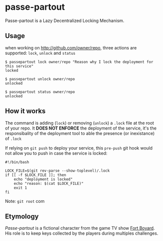 # passe-partout

Passe-partout is a Lazy Decentralized Locking Mechanism.

## Usage
when working on http://github.com/owner/repo, three actions are supported: ```lock```, ```unlock``` and ```status```

```
$ passepartout lock owner/repo "Reason why I lock the deployment for this service"
locked
```

```
$ passepartout unlock owner/repo
unlocked
```

```
$ passepartout status owner/repo
unlocked
```

## How it works
The command is adding (```lock```) or removing (```unlock```) a ```.lock``` file at the root of your repo. It **DOES NOT ENFORCE** the deployment of the service, it's the responsibality of the deployment tool to able the presence (or inexistance) of ```.lock```

If relying on ```git push``` to deploy your service, this ```pre-push``` git hook would not allow you to push in case the service is locked:
```
#!/bin/bash

LOCK_FILE=$(git rev-parse --show-toplevel)/.lock
if [[ -f $LOCK_FILE ]]; then
    echo "deployment is locked"
    echo "reason: $(cat $LOCK_FILE)"
    exit 1
fi
```
Note: ```git root``` com


## Etymology

*Passe-partout* is a fictional character from the game TV show [Fort Boyard](https://en.wikipedia.org/wiki/Fort_Boyard_(TV_series)). His role is to keep keys collected by the players during multiples challenges.
